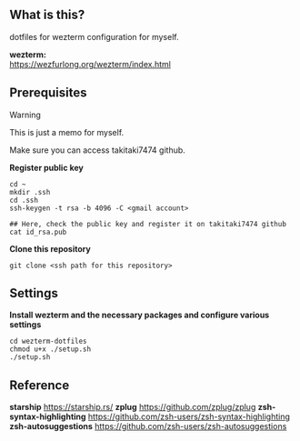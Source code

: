 ## What is this?
dotfiles for wezterm configuration for myself.

**wezterm:**  
https://wezfurlong.org/wezterm/index.html

## Prerequisites
> [!WARNING]
> This is just a memo for myself.  

Make sure you can access takitaki7474 github.


**Register public key**  
```
cd ~
mkdir .ssh
cd .ssh
ssh-keygen -t rsa -b 4096 -C <gmail account>

## Here, check the public key and register it on takitaki7474 github
cat id_rsa.pub
```

**Clone this repository**  
```
git clone <ssh path for this repository>
```

## Settings

**Install wezterm and the necessary packages and configure various settings**  

```
cd wezterm-dotfiles
chmod u+x ./setup.sh
./setup.sh
```

## Reference

**starship**
https://starship.rs/
**zplug**
https://github.com/zplug/zplug
**zsh-syntax-highlighting**
https://github.com/zsh-users/zsh-syntax-highlighting
**zsh-autosuggestions**
https://github.com/zsh-users/zsh-autosuggestions